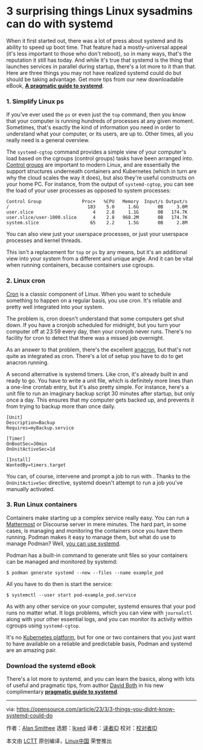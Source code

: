 [#]: subject: "3 surprising things Linux sysadmins can do with systemd"
[#]: via: "https://opensource.com/article/23/3/3-things-you-didnt-know-systemd-could-do"
[#]: author: "Alan Smithee https://opensource.com/users/alansmithee"
[#]: collector: "lkxed"
[#]: translator: " "
[#]: reviewer: " "
[#]: publisher: " "
[#]: url: " "

3 surprising things Linux sysadmins can do with systemd
======

When it first started out, there was a lot of press about systemd and its ability to speed up boot time. That feature had a mostly-universal appeal (it's less important to those who don't reboot), so in many ways, that's the reputation it still has today. And while it's true that systemd is the thing that launches services in parallel during startup, there's a lot more to it than that. Here are three things you may not have realized systemd could do but should be taking advantage. Get more tips from our new downloadable eBook, **[A pragmatic guide to systemd][1]**.

### 1. Simplify Linux ps

If you've ever used the `ps` or even just the `top` command, then you know that your computer is running hundreds of processes at any given moment. Sometimes, that's exactly the kind of information you need in order to understand what your computer, or its users, are up to. Other times, all you really need is a general overview.

The `systemd-cgtop` command provides a simple view of your computer's load based on the cgroups (control groups) tasks have been arranged into. [Control groups][2] are important to modern Linux, and are essentially the support structures underneath containers and Kubernetes (which in turn are why the cloud scales the way it does), but also they're useful constructs on your home PC. For instance, from the output of `systemd-cgtop`, you can see the load of your user processes as opposed to system processes:

```
Control Group               Proc+   %CPU   Memory  Input/s Output/s
/                             183    5.0     1.6G       0B     3.0M
user.slice                      4    2.8     1.1G       0B   174.7K
user.slice/user-1000.slice      4    2.8   968.2M       0B   174.7K
system.slice                   65    2.2     1.5G       0B     2.8M
```

You can also view just your userspace processes, or just your userspace processes and kernel threads.

This isn't a replacement for `top` or `ps` by any means, but it's an additional view into your system from a different and unique angle. And it can be vital when running containers, because containers use cgroups.

### 2. Linux cron

[Cron][3] is a classic component of Linux. When you want to schedule something to happen on a regular basis, you use cron. It's reliable and pretty well integrated into your system.

The problem is, cron doesn't understand that some computers get shut down. If you have a cronjob scheduled for midnight, but you turn your computer off at 23:59 every day, then your cronjob never runs. There's no facility for cron to detect that there was a missed job overnight.

As an answer to that problem, there's the excellent [anacron][4], but that's not quite as integrated as cron. There's a lot of setup you have to do to get anacron running.

A second alternative is systemd timers. Like cron, it's already built in and ready to go. You have to write a unit file, which is definitely more lines than a one-line crontab entry, but it's also pretty simple. For instance, here's a unit file to run an imaginary backup script 30 minutes after startup, but only once a day. This ensures that my computer gets backed up, and prevents it from trying to backup more than once daily.

```
[Unit]
Description=Backup
Requires=myBackup.service

[Timer]
OnBootSec=30min
OnUnitActiveSec=1d

[Install]
WantedBy=timers.target
```

You can, of course, intervene and prompt a job to run with . Thanks to the `OnUnitActiveSec` directive, systemd doesn't attempt to run a job you've manually activated.

### 3. Run Linux containers

Containers make starting up a complex service really easy. You can run a [Mattermost][5] or Discourse server in mere minutes. The hard part, in some cases, is managing and monitoring the containers once you have them running. Podman makes it easy to manage them, but what do use to manage Podman? Well, [you can use systemd][6].

Podman has a built-in command to generate unit files so your containers can be managed and monitored by systemd:

```
$ podman generate systemd --new --files --name example_pod
```

All you have to do then is start the service:

```
$ systemctl --user start pod-example_pod.service
```

As with any other service on your computer, systemd ensures that your pod runs no matter what. It logs problems, which you can view with `journalctl` along with your other essential logs, and you can monitor its activity within cgroups using `systemd-cgtop`.

It's no [Kubernetes platform][7], but for one or two containers that you just want to have available on a reliable and predictable basis, Podman and systemd are an amazing pair.

### Download the systemd eBook

There's a lot more to systemd, and you can learn the basics, along with lots of useful and pragmatic tips, from author [David Both][8] in his new complimentary **[pragmatic guide to systemd][1]**.

--------------------------------------------------------------------------------

via: https://opensource.com/article/23/3/3-things-you-didnt-know-systemd-could-do

作者：[Alan Smithee][a]
选题：[lkxed][b]
译者：[译者ID](https://github.com/译者ID)
校对：[校对者ID](https://github.com/校对者ID)

本文由 [LCTT](https://github.com/LCTT/TranslateProject) 原创编译，[Linux中国](https://linux.cn/) 荣誉推出

[a]: https://opensource.com/users/alansmithee
[b]: https://github.com/lkxed/
[1]: https://opensource.com/downloads/pragmatic-guide-systemd-linux
[2]: https://www.redhat.com/sysadmin/cgroups-part-four?intcmp=7013a000002qLH8AAM
[3]: https://opensource.com/article/17/11/how-use-cron-linux
[4]: https://opensource.com/article/21/2/linux-automation
[5]: https://opensource.com/education/16/3/mattermost-open-source-chat
[6]: https://www.redhat.com/sysadmin/podman-run-pods-systemd-services?intcmp=7013a000002qLH8AAM
[7]: https://www.redhat.com/en/technologies/cloud-computing/openshift/aws?intcmp=7013a000002qLH8AAM
[8]: https://opensource.com/users/dboth